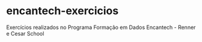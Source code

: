 # encantech-exercicios
Exercícios realizados no Programa Formação em Dados Encantech - Renner e Cesar School
